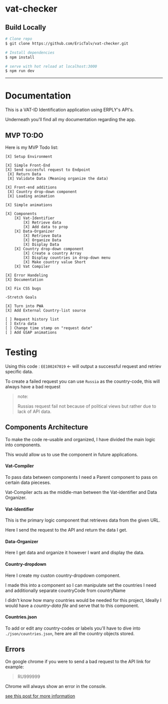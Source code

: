 # vat-checker


## Build Locally 

```bash
# Clone repo
$ git clone https://github.com/EricTalv/vat-checker.git

# Install dependencies
$ npm install

# serve with hot reload at localhost:3000
$ npm run dev

```


-------

# Documentation 

This is a VAT-ID Identification application using ERPLY's API's.

Underneath you'll find all my documentation regarding the app.

## MVP TO:DO 

Here is my MVP Todo list: 

```
[X] Setup Environment

[X] Simple Front-End
[X] Send succesful request to Endpoint
 [X] Return Data 
 [X] Validate Data (Meaning organize the data)

[X] Front-end additions
 [X] Country drop-down component
 [X] Loading animation

[X] Simple animations

[X] Components
    [X] Vat-Identifier
        [X] Retrieve data
        [X] Add data to prop
    [X] Data-Organizer
        [X] Retrieve Data
        [X] Organize Data
        [X] Display Data
    [X] Country drop-down component
        [X] Create a country Array 
        [X] Display countries in drop-down menu
        [X] Make country value Short
    [X] Vat Compiler

[X] Error Handeling
[X] Documentation

[X] Fix CSS bugs

-Stretch Goals

[X] Turn into PWA
[X] Add External Country-list source

[ ] Request history list
[ ] Extra data
[ ] Change time stamp on "request date"
[ ] Add GSAP animations
```

# Testing

Using this code : `EE100247019` <- will output a successful request and retriev specific data. 

To create a failed request you can use `Russia` as the country-code, this will always have a bad request

> note:
>
> Russias request fail not because of political views but rather 
> due to lack of API data. 
> 

 
## Components Architecture

To make the code re-usable and organized, I have divided
the main logic into components.

This would allow us to use the component in future applications. 

#### Vat-Compiler

To pass data between components I need a Parent component to
pass on certain data pieceses.

Vat-Compiler acts as the middle-man between the Vat-identifier and Data Organizer.

#### Vat-Identifier

This is the primary logic component that retrieves
data from the given URL.

Here I send the request to the API and return the data I get.

#### Data-Organizer 

Here I get data and organize it however I want and display the data.

#### Country-dropdown 

Here I create my custon country-dropdown component.

I made this into a component so I can manipulate set the countries
I need and additionally separate countryCode from countryName

I didn't know how many countries would be needed for this project,
Ideally I would have a *country-data file* and serve that to this
component. 

#### Countries.json

To add or edit any country-codes or labels you'll have to dive
into `./json/countries.json`, here are all the country objects stored.

## Errors

On google chrome if you were to send a bad request to the API link 
for example:

> 
>  RU999999
>

Chrome will always show an error in the console.

[see this post for more information](https://github.com/axios/axios/issues/1947)


